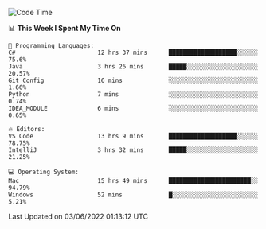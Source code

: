 <!--START_SECTION:waka-->
![Code Time](http://img.shields.io/badge/Code%20Time-45%20hrs%2021%20mins-blue)

📊 **This Week I Spent My Time On** 

```text
💬 Programming Languages: 
C#                       12 hrs 37 mins      ███████████████████░░░░░░   75.6% 
Java                     3 hrs 26 mins       █████░░░░░░░░░░░░░░░░░░░░   20.57% 
Git Config               16 mins             ░░░░░░░░░░░░░░░░░░░░░░░░░   1.66% 
Python                   7 mins              ░░░░░░░░░░░░░░░░░░░░░░░░░   0.74% 
IDEA_MODULE              6 mins              ░░░░░░░░░░░░░░░░░░░░░░░░░   0.65%

🔥 Editors: 
VS Code                  13 hrs 9 mins       ███████████████████░░░░░░   78.75% 
IntelliJ                 3 hrs 32 mins       █████░░░░░░░░░░░░░░░░░░░░   21.25%

💻 Operating System: 
Mac                      15 hrs 49 mins      ███████████████████████░░   94.79% 
Windows                  52 mins             █░░░░░░░░░░░░░░░░░░░░░░░░   5.21%

```


 Last Updated on 03/06/2022 01:13:12 UTC
<!--END_SECTION:waka-->
